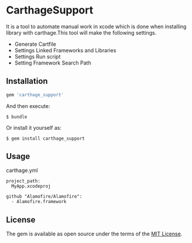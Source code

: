 # CarthageSupport

It is a tool to automate manual work in xcode which is done when installing library with carthage.This tool will make the following settings.  

- Generate Cartfile
- Settings Linked Frameworks and Libraries
- Settings Run script
- Setting Framework Search Path

## Installation

```ruby
gem 'carthage_support'
```

And then execute:

    $ bundle

Or install it yourself as:

    $ gem install carthage_support

## Usage

carthage.yml
```
project_path:
  MyApp.xcodeproj

github "Alamofire/Alamofire":
  - Alamofire.framework
```

## License

The gem is available as open source under the terms of the [MIT License](https://opensource.org/licenses/MIT).

